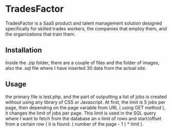 # TradesFactor

TradesFactor is a SaaS product and talent management solution designed specifically for skilled trades workers, the companies that employ them, and the organizations that train them.


## Installation

Inside the .zip folder, there are a couple of files and the folder of images, also the .sql file where I have inserted 30 data from the actual site.

## Usage

the primary file is test.php, and the part of outputting a list of jobs is created without using any library of CSS or Javascript. 
At first, the limit is 5 jobs per page, then depending on the page variable from URL ( using GET method ), it changes the limit of jobs per page. This limit is used in the SQL query where I want to fetch from the database an x limit of rows and start/offset from a certain row ( it is found: ( number of the page - 1 ) * limit ). 
